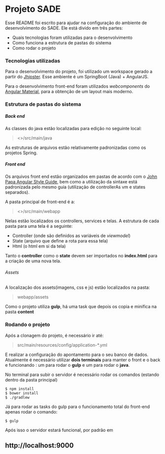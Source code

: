 # Projeto SADE

Esse README foi escrito para ajudar na configuração do ambiente de desenvolvimento do SADE. Ele está divido em três partes:

  - Quais tecnologias foram utilizadas para o desenvolvimento
  - Como funciona a estrutura de pastas do sistema
  - Como rodar o projeto

### Tecnologias utilizadas

Para o desenvolvimento do projeto, foi utilizado um workspace gerado a partir do [Jhipster](http://jhipster.com). Esse ambiente é um SpringBoot (Java) + AngularJS.

Para o desenvolvimento front-end foram utilizados *webcomponents* do [Angular Material](https://material.angularjs.org/latest/), para a obtenção de um layout mais moderno.

### Estrutura de pastas do sistema

##### Back end

As classes do java estão localizadas para edição no seguinte local:
> <<projeto>>/src/main/java

As estruturas de arquivos estão relativamente padronizadas como os projetos Spring.

##### Front end

Os arquivos front end estão organizados em pastas de acordo com o [John Papa Angular Style Guide](https://github.com/johnpapa/angular-styleguide), bem como a utilização da sintaxe está padronizada pelo mesmo guia (utilização de controllerAs vm e states separados).

A pasta principal de front-end é a:

> <<projeto>>/src/main/webapp

Nelas estão localizados os controllers, services e telas. A estrutura de cada pasta para uma tela é a seguinte:

* Controller (onde são definidos as variáveis de *viewmodel*)
*  State (arquivo que define a rota para essa tela)
*  Html (o html em si da tela)

Tanto o **controller** como o **state** devem ser importados no **index.html** para a criação de uma nova tela.

###### Assets 

A localização dos assets(imagens, css e js) estão localizados na pasta:

> webapp/assets

Como o projeto utiliza **gulp**, há uma task que depois os copia e minifica na pasta **content**

### Rodando o projeto

Após a clonagem do projeto, é necessário ir até:
> src/main/resources/config/application-*.yml

E realizar a configuração do apontamento para o seu banco de dados. Atualmente é necessário utilizar **dois terminais** para manter o front e o back e funcionando : um para rodar o **gulp**  e um para rodar o **java**.

No terminal para subir o servidor é necessário rodar os comandos (estando dentro da pasta principal)
```
$ npm install
$ bower install
$ ./gradlew
```
Já para rodar as tasks do gulp para o funcionamento total do front-end apenas rodar o comando:
```
$ gulp
```

Após isso o servidor estará funcional, por padrão em

## http://localhost:9000
